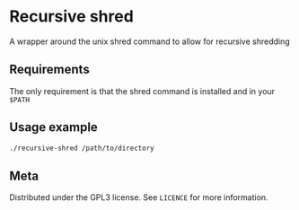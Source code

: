 # Recursive shred

A wrapper around the unix shred command to allow for recursive shredding


## Requirements

The only requirement is that the shred command is installed and in your `$PATH`

## Usage example

```bash
./recursive-shred /path/to/directory
```

## Meta

Distributed under the GPL3 license. See `LICENCE` for more information.
